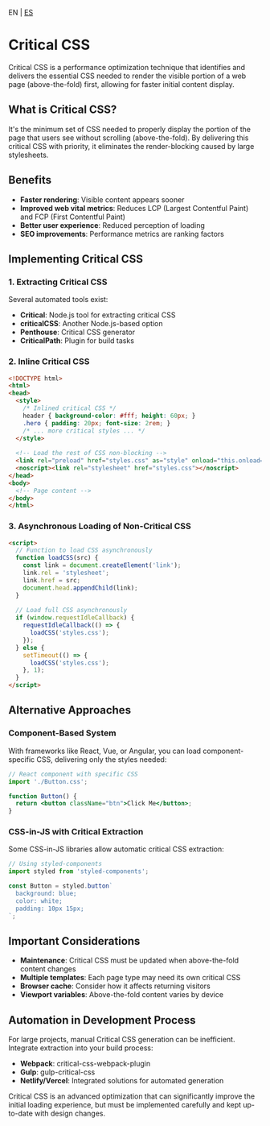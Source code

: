 <!-- MULTILANGUAJE MENU START -->
EN | [ES](https://lckpig.gitbook.io/es-practical-dev-handbook/css/optimization/critical-css)
<!-- MULTILANGUAJE MENU END -->

# Critical CSS

Critical CSS is a performance optimization technique that identifies and delivers the essential CSS needed to render the visible portion of a web page (above-the-fold) first, allowing for faster initial content display.

## What is Critical CSS?

It's the minimum set of CSS needed to properly display the portion of the page that users see without scrolling (above-the-fold). By delivering this critical CSS with priority, it eliminates the render-blocking caused by large stylesheets.

## Benefits

- **Faster rendering**: Visible content appears sooner
- **Improved web vital metrics**: Reduces LCP (Largest Contentful Paint) and FCP (First Contentful Paint)
- **Better user experience**: Reduced perception of loading
- **SEO improvements**: Performance metrics are ranking factors

## Implementing Critical CSS

### 1. Extracting Critical CSS

Several automated tools exist:

- **Critical**: Node.js tool for extracting critical CSS
- **criticalCSS**: Another Node.js-based option
- **Penthouse**: Critical CSS generator
- **CriticalPath**: Plugin for build tasks

### 2. Inline Critical CSS

```html
<!DOCTYPE html>
<html>
<head>
  <style>
    /* Inlined critical CSS */
    header { background-color: #fff; height: 60px; }
    .hero { padding: 20px; font-size: 2rem; }
    /* ... more critical styles ... */
  </style>
  
  <!-- Load the rest of CSS non-blocking -->
  <link rel="preload" href="styles.css" as="style" onload="this.onload=null;this.rel='stylesheet'">
  <noscript><link rel="stylesheet" href="styles.css"></noscript>
</head>
<body>
  <!-- Page content -->
</body>
</html>
```

### 3. Asynchronous Loading of Non-Critical CSS

```html
<script>
  // Function to load CSS asynchronously
  function loadCSS(src) {
    const link = document.createElement('link');
    link.rel = 'stylesheet';
    link.href = src;
    document.head.appendChild(link);
  }
  
  // Load full CSS asynchronously
  if (window.requestIdleCallback) {
    requestIdleCallback(() => {
      loadCSS('styles.css');
    });
  } else {
    setTimeout(() => {
      loadCSS('styles.css');
    }, 1);
  }
</script>
```

## Alternative Approaches

### Component-Based System

With frameworks like React, Vue, or Angular, you can load component-specific CSS, delivering only the styles needed:

```jsx
// React component with specific CSS
import './Button.css';

function Button() {
  return <button className="btn">Click Me</button>;
}
```

### CSS-in-JS with Critical Extraction

Some CSS-in-JS libraries allow automatic critical CSS extraction:

```jsx
// Using styled-components
import styled from 'styled-components';

const Button = styled.button`
  background: blue;
  color: white;
  padding: 10px 15px;
`;
```

## Important Considerations

- **Maintenance**: Critical CSS must be updated when above-the-fold content changes
- **Multiple templates**: Each page type may need its own critical CSS
- **Browser cache**: Consider how it affects returning visitors
- **Viewport variables**: Above-the-fold content varies by device

## Automation in Development Process

For large projects, manual Critical CSS generation can be inefficient. Integrate extraction into your build process:

- **Webpack**: critical-css-webpack-plugin
- **Gulp**: gulp-critical-css
- **Netlify/Vercel**: Integrated solutions for automated generation

Critical CSS is an advanced optimization that can significantly improve the initial loading experience, but must be implemented carefully and kept up-to-date with design changes. 